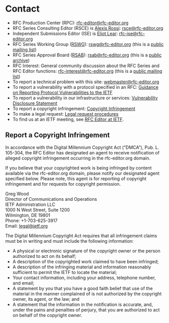 # Contact

- RFC Production Center (RPC): [rfc-editor@rfc-editor.org](mailto:rfc-editor@rfc-editor.org)
- RFC Series Consulting Editor (RSCE) is [Alexis Rossi](https://datatracker.ietf.org/person/Alexis%20Rossi): [rsce@rfc-editor.org](mailto:rsce@rfc-editor.org)
- Independent Submissions Editor (ISE) is [Eliot Lear](https://datatracker.ietf.org/person/Eliot%20Lear): [rfc-ise@rfc-editor.org](mailto:rfc-ise@rfc-editor.org)
- RFC Series Working Group ([RSWG](https://datatracker.ietf.org/group/rswg/about/)): [rswg@rfc-editor.org](mailto:rswg@rfc-editor.org) (this is a [public mailing list](https://mailman.rfc-editor.org/mailman/listinfo/rswg))
- RFC Series Approval Board ([RSAB](https://datatracker.ietf.org/group/rsab/about/)): [rsab@rfc-editor.org](mailto:rsab@rfc-editor.org) (this is a [public archive](https://mailman.rfc-editor.org/mailman/listinfo/rsab))
- RFC Interest: General community discussion about the RFC Series and RFC Editor functions: [rfc-interest@rfc-editor.org](mailto:rfc-interest@rfc-editor.org) (this is a [public mailing list](https://mailman.rfc-editor.org/mailman/listinfo/rfc-interest))
- To report a technical problem with this site: [webmaster@rfc-editor.org](mailto:webmaster@rfc-editor.org)
- To report a vulnerability with a protocol specified in an RFC: [Guidance on Reporting Protocol Vulnerabilities to the IETF](https://www.ietf.org/standards/rfcs/vulnerabilities/)
- To report a vulnerability in our infrastructure or services: [Vulnerability Disclosure Statement](https://www.ietf.org/about/administration/policies-procedures/vulnerability-disclosure/)
- To report a copyright infringement: [Copyright Infringement](#report-a-copyright-infringement)
- To make a legal request: [Legal request procedures](https://www.ietf.org/administration/legal-request-procedures/)
- To find us at an IETF meeting, see [RFC Editor at IETF](/contact/at-ietf/).

## Report a Copyright Infringement

In accordance with the Digital Millennium Copyright Act (“DMCA”), Pub. L. 105-304, the RFC Editor has designated an agent to receive notification of alleged copyright infringement occurring in the rfc-editor.org domain.

If you believe that your copyrighted work is being infringed by content available via the rfc-editor.org domain, please notify our designated agent specified below. Please note, this agent is for reporting of copyright infringement and for requests for copyright permission.

Greg Wood  
Director of Communications and Operations  
IETF Administration LLC  
1000 N West Street, Suite 1200  
Wilmington, DE 19801  
Phone: +1-703-625-3917  
Email: [legal@ietf.org](mailto:legal@ietf.org)

The Digital Millennium Copyright Act requires that all infringement claims must be in writing and must include the following information:

- A physical or electronic signature of the copyright owner or the person authorized to act on its behalf;
- A description of the copyrighted work claimed to have been infringed;
- A description of the infringing material and information reasonably sufficient to permit the IETF to locate the material;
- Your contact information, including your address, telephone number, and email;
- A statement by you that you have a good faith belief that use of the material in the manner complained of is not authorized by the copyright owner, its agent, or the law; and
- A statement that the information in the notification is accurate, and, under the pains and penalties of perjury, that you are authorized to act on behalf of the copyright owner.
